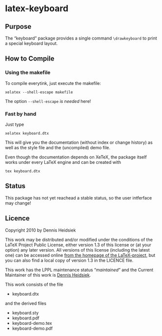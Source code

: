 ﻿
# latex-keyboard

## Purpose

The “keyboard” package provides a single command `\drawkeyboard` to print a special keyboard layout.

## How to Compile

### Using the makefile

To compile everytink, just execute the makefile:

    xelatex --shell-escape makefile

The option `--shell-escape` *is needed* here!

### Fast by hand

Just type

    xelatex keyboard.dtx

This will give you the documentation (without index or change history) as well as the style file and the (uncompiled) demo file.

Even though the documentation depends on XeTeX, the package itself works under every LaTeX engine and can be created with

    tex keyboard.dtx

## Status

This package has not yet reachead a stable status, so the user intferface may change!

## Licence

Copyright 2010 by Dennis Heidsiek

This work may be distributed and/or modified under the conditions of the LaTeX Project Public License, either version 1.3 of this license or (at your option) any later version. All versions of this license (including the latest one) can be accessed online [from the homepage of the LaTeX-project](http://www.latex-project.org/lppl/), but you can also find a local copy of version 1.3 in the LICENCE file.

This work has the LPPL maintenance status “*maintained*” and the Current Maintainer of this work is [Dennis Heidsiek](http://www.google.com/profiles/Dennis.Heidsiek).

This work consists of the file

* keyboard.dtx

and the derived files

* keyboard.sty
* keyboard.pdf
* keyboard-demo.tex
* keyboard-demo.pdf
